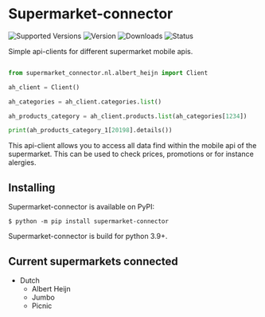 # Supermarket-connector

![Supported Versions](https://img.shields.io/pypi/pyversions/supermarket-connector)
![Version](https://img.shields.io/pypi/v/supermarket-connector?label=package%20version)
![Downloads](https://img.shields.io/pypi/dm/supermarket-connector)
![Status](https://img.shields.io/pypi/status/supermarket-connector)
 
Simple api-clients for different supermarket mobile apis. 

```python

from supermarket_connector.nl.albert_heijn import Client

ah_client = Client()

ah_categories = ah_client.categories.list()

ah_products_category = ah_client.products.list(ah_categories[1234])

print(ah_products_category_1[20198].details())

```

This api-client allows you to access all data find within the mobile api of the supermarket. This can be used to check prices, promotions or for instance alergies.

## Installing

Supermarket-connector is available on PyPI:

```console
$ python -m pip install supermarket-connector
```

Supermarket-connector is build for python 3.9+.

## Current supermarkets connected

* Dutch
  * Albert Heijn
  * Jumbo
  * Picnic
